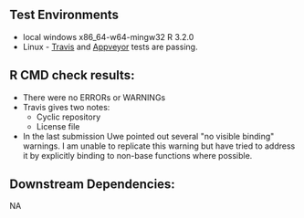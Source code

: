 ## Test Environments
+ local windows x86_64-w64-mingw32 R 3.2.0
+ Linux - [Travis](https://travis-ci.org/ropensci/neotoma) and [Appveyor](https://ci.appveyor.com/project/sckott/neotoma/branch/master) tests are passing.

## R CMD check results:
+ There were no ERRORs or WARNINGs
+ Travis gives two notes:
  +  Cyclic repository
  +  License file
+ In the last submission Uwe pointed out several "no visible binding" warnings.  I am unable to replicate this warning but have tried to address it by explicitly binding to non-base functions where possible.
  
## Downstream Dependencies:
NA